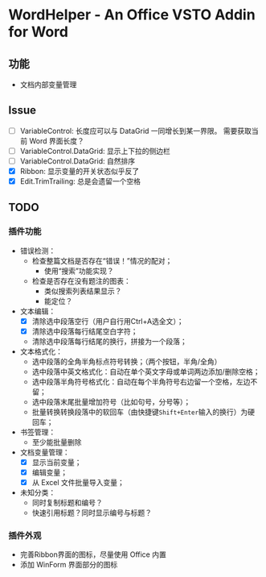 # WordHelper - An Office VSTO Addin for Word

## 功能

- 文档内部变量管理

## Issue

- [ ] VariableControl: 长度应可以与 DataGrid 一同增长到某一界限。 需要获取当前 Word 界面长度？
- [ ] VariableControl.DataGrid: 显示上下拉的侧边栏
- [ ] VariableControl.DataGrid: 自然排序
- [x] Ribbon: 显示变量的开关状态似乎反了
- [x] Edit.TrimTrailing: 总是会遗留一个空格

## TODO

### 插件功能

- 错误检测：
  - 检查整篇文档是否存在“错误！”情况的配对；
    - 使用“搜索”功能实现？
  - 检查是否存在没有题注的图表：
    - 类似搜索列表结果显示？
    - 能定位？
- 文本编辑：
  - [x] 清除选中段落空行（用户自行用Ctrl+A选全文）；
  - [x] 清除选中段落每行结尾空白字符；
  - 清除选中段落每行结尾的换行，拼接为一个段落；
- 文本格式化：
  - 选中段落的全角半角标点符号转换；（两个按钮，半角/全角）
  - 选中段落中英文格式化：自动在单个英文字母或单词两边添加/删除空格；
  - 选中段落半角符号格式化：自动在每个半角符号右边留一个空格，左边不留；
  - 选中段落末尾批量增加符号（比如句号，分号等）；
  - 批量转换转换段落中的软回车（由快捷键`Shift+Enter`输入的换行）为硬回车；
- 书签管理：
  - 至少能批量删除
- 文档变量管理：
    - [x] 显示当前变量；
    - [x] 编辑变量；
    - [x] 从 Excel 文件批量导入变量；
- 未知分类：
  - 同时复制标题和编号？
  - 快速引用标题？同时显示编号与标题？

### 插件外观

- 完善Ribbon界面的图标，尽量使用 Office 内置
- 添加 WinForm 界面部分的图标

